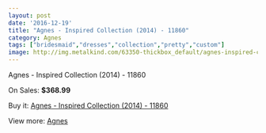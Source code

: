 ```yaml
---
layout: post
date: '2016-12-19'
title: "Agnes - Inspired Collection (2014) - 11860"
category: Agnes
tags: ["bridesmaid","dresses","collection","pretty","custom"]
image: http://img.metalkind.com/63350-thickbox_default/agnes-inspired-collection-2014-11860.jpg
---
```

Agnes - Inspired Collection (2014) - 11860

On Sales: **$368.99**
<a href="https://www.metalkind.com/en/agnes/16618-agnes-inspired-collection-2014-11860.html"><amp-img layout="responsive" width="600" height="600" src="//img.metalkind.com/63350-thickbox_default/agnes-inspired-collection-2014-11860.jpg" alt="Agnes - Inspired Collection (2014) - 11860 0" /></a>

Buy it: [Agnes - Inspired Collection (2014) - 11860](https://www.metalkind.com/en/agnes/16618-agnes-inspired-collection-2014-11860.html "Agnes - Inspired Collection (2014) - 11860")

View more: [Agnes](https://www.metalkind.com/en/4-agnes "Agnes")